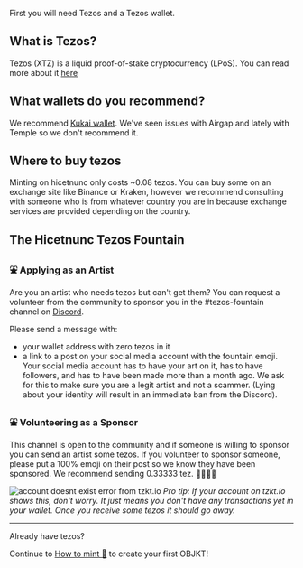 First you will need Tezos and a Tezos wallet.

## What is Tezos?
Tezos (XTZ) is a liquid proof-of-stake cryptocurrency (LPoS). You can read more about it [here](https://en.wikipedia.org/wiki/Tezos)

## What wallets do you recommend?
We recommend [Kukai wallet](https://wallet.kukai.app/). We've seen issues with Airgap and lately with Temple so we don't recommend it.

## Where to buy tezos
Minting on hicetnunc only costs ~0.08 tezos. You can buy some on an exchange site like Binance or Kraken, however we recommend consulting with someone who is from whatever country you are in because exchange services are provided depending on the country.

## The Hicetnunc Tezos Fountain
### ⛲ Applying as an Artist
Are you an artist who needs tezos but can't get them? You can request a volunteer from the community to sponsor you in the #tezos-fountain channel on [Discord](https://discord.gg/FwZyeQp5).

Please send a message with:

* your wallet address with zero tezos in it
* a link to a post on your social media account with the fountain emoji. Your social media account has to have your art on it, has to have followers, and has to have been made more than a month ago. We ask for this to make sure you are a legit artist and not a scammer. (Lying about your identity will result in an immediate ban from the Discord).

### ⛲ Volunteering as a Sponsor
This channel is open to the community and if someone is willing to sponsor you can send an artist some tezos. If you volunteer to sponsor someone, please put a 100% emoji on their post so we know they have been sponsored. We recommend sending 0.33333 tez. 
💯💯💯💯

![account doesnt exist error from tzkt.io](https://imgshare.io/images/2021/05/15/account_doesnt_exist.png)
_Pro tip: If your account on tzkt.io shows this, don't worry. It just means you don't have any transactions yet in your wallet. Once you receive some tezos it should go away._

***
Already have tezos? 

Continue to [How to mint 🌿](https://github.com/hicetnunc2000/hicetnunc/wiki/How-to-mint-🌿) to create your first OBJKT!